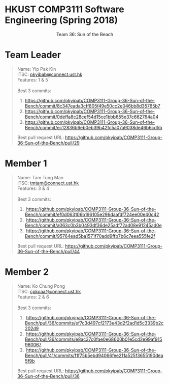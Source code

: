 # HKUST COMP3111 Software Engineering (Spring 2018)

<p align="center">Team 36: Sun of the Beach</p>

# Team Leader
>Name: Yip Pak Kin<br />
>ITSC: pkyibab@connect.ust.hk<br />
>Features: 1 & 5<br /><br />
>Best 3 commits:<br />
>1.  https://github.com/pkyipab/COMP3111-Group-36-Sun-of-the-Bench/commit/8c347eada3cff805f49e50cc2e046bb8d35765b7
>2.  https://github.com/pkyipab/COMP3111-Group-36-Sun-of-the-Bench/commit/0deffa8c28cef54d15ce1bbb655e37c662764a04
>3.  https://github.com/pkyipab/COMP3111-Group-36-Sun-of-the-Bench/commit/ec12836b6eb0eb39b42fc5a07a9038de46b6cd5b
>
>Best pull request URL:
>https://github.com/pkyipab/COMP3111-Group-36-Sun-of-the-Bench/pull/29
>
>
# Member 1
>Name: Tam Tung Man<br />
>ITSC: tmtam@connect.ust.hk<br />
>Features: 3 & 4<br /><br />
>Best 3 commits:<br />
>1.  https://github.com/pkyipab/COMP3111-Group-36-Sun-of-the-Bench/commit/ef0d063106b196105e296daafdf724ee00e40c42
>2.  https://github.com/pkyipab/COMP3111-Group-36-Sun-of-the-Bench/commit/a063c0b3b0493df36de25adf72ad08e91245ad0e
>3.  https://github.com/pkyipab/COMP3111-Group-36-Sun-of-the-Bench/commit/95764ead5ba1571f70add9ffb7b6c7eea555fe2f
>
>Best pull request URL:
>https://github.com/pkyipab/COMP3111-Group-36-Sun-of-the-Bench/pull/44
>
>
# Member 2
>Name: Ko Chung Pong<br />
>ITSC: cpkoaa@connect.ust.hk<br />
>Features: 2 & 6<br /><br />
>Best 3 commits: <br />
>1.  https://github.com/pkyipab/COMP3111-Group-36-Sun-of-the-Bench/pull/36/commits/ef7c3d497cf2173e43d2f2ad1d5c3339b2c202d9
>2.  https://github.com/pkyipab/COMP3111-Group-36-Sun-of-the-Bench/pull/36/commits/e8ac37c0fae0e68600b01e5cd2e99af915960067
>3.  https://github.com/pkyipab/COMP3111-Group-36-Sun-of-the-Bench/pull/41/commits/f1f75b5ebd94066fee211a525f3655190dea5f9b
>
>Best pull request URL: 
>https://github.com/pkyipab/COMP3111-Group-36-Sun-of-the-Bench/pull/36
>
